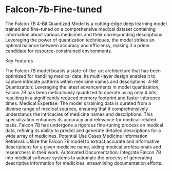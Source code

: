 # Falcon-7b-Fine-tuned

The Falcon 7B 4-Bit Quantized Model is a cutting-edge deep learning model trained and fine-tuned on a comprehensive medical dataset containing information about various medicines and their corresponding descriptions. Leveraging the power of quantization techniques, the model strikes an optimal balance between accuracy and efficiency, making it a prime candidate for resource-constrained environments.

Key Features

The Falcon 7B model boasts a state-of-the-art architecture that has been optimized for handling medical data. Its multi-layer design enables it to capture intricate patterns within medicine names and descriptions. 4-Bit Quantization: Leveraging the latest advancements in model quantization, Falcon 7B has been meticulously quantized to operate using only 4 bits, resulting in a significantly reduced memory footprint and faster inference times. Medical Expertise: The model's training data is curated from a diverse range of medical sources, ensuring that it comprehensively understands the intricacies of medicine names and descriptions. This specialization enhances its accuracy and relevance for medical-related tasks. Falcon 7B has undergone a rigorous fine-tuning process on medical data, refining its ability to predict and generate detailed descriptions for a wide array of medicines. Potential Use Cases Medicine Information Retrieval: Utilize the Falcon 7B model to extract accurate and informative descriptions for a given medicine name, aiding medical professionals and researchers in their work. Automated Documentation: Integrate Falcon 7B into medical software systems to automate the process of generating descriptive information for medicines, streamlining documentation efforts.
